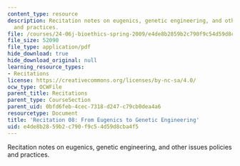 ```yaml
---
content_type: resource
description: Recitation notes on eugenics, genetic engineering, and other issues policies
  and practices.
file: /courses/24-06j-bioethics-spring-2009/e4de8b2859b2c790f9c54d59d8cba4f5_MIT24_06Js09_rec08.pdf
file_size: 52090
file_type: application/pdf
hide_download: true
hide_download_original: null
learning_resource_types:
- Recitations
license: https://creativecommons.org/licenses/by-nc-sa/4.0/
ocw_type: OCWFile
parent_title: Recitations
parent_type: CourseSection
parent_uid: 0bfd6feb-4cec-7318-d247-c79cb0dea4a6
resourcetype: Document
title: 'Recitation 08: From Eugenics to Genetic Engineering'
uid: e4de8b28-59b2-c790-f9c5-4d59d8cba4f5
---
```

Recitation notes on eugenics, genetic engineering, and other issues policies and practices.